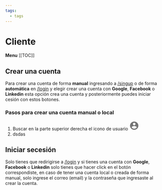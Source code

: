 ```yaml
---
tags:
  - tags
---
```


# Cliente

**Menu**
[[TOC]]

## Crear una cuenta

Para crear una cuenta de forma **manual** ingresando a [/singup](/singup) o de forma
**automática** en [/login](/login) y elegir crear una cuenta con **Google**,
**Facebook** o **Linkedin** esta opción crea una cuenta y posteriormente puedes
iniciar cesión con estos botones.

### Pasos para crear una cuenta manual o local

1. Buscar en la parte superior derecha el icono de usuario ![icono de usuario](./imagen/crear_una_cuenta_1.png)
2. dsdas

## Iniciar secesión

Solo tienes que redirigirse a [/login](/login) y si tienes una cuenta con **Google**,
**Facebook** o **Linkedin** solo tienes que hacer click en el botón correspondiste,
en caso de tener una cuenta local o creada de forma manual, solo ingrese el
correo (email) y la contraseña que ingresaste al crear la cuenta.
